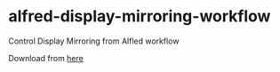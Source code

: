 # alfred-display-mirroring-workflow

Control Display Mirroring from Alfled workflow

Download from [here](https://github.com/progfay/alfred-display-mirroring-workflow/releases/download/v1.0.0/display-mirroring.alfredworkflow)

